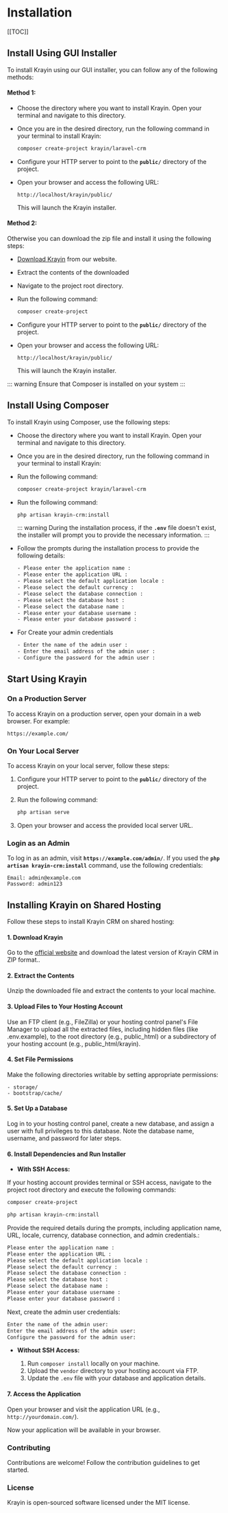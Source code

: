 # Installation

[[TOC]]

## Install Using GUI Installer

To install Krayin using our GUI installer, you can follow any of the following methods:

#### Method 1:

- Choose the directory where you want to install Krayin. Open your terminal and navigate to this directory. 

- Once you are in the desired directory, run the following command in your terminal to install Krayin:

    ```sh
    composer create-project krayin/laravel-crm
    ```

- Configure your HTTP server to point to the **`public/`** directory of the project.

- Open your browser and access the following URL:

    ```
    http://localhost/krayin/public/
    ```

  This will launch the Krayin installer.

#### Method 2:

Otherwise you can download the zip file and install it using the following steps:

- [Download Krayin](https://krayincrm.com/download/) from our website.

- Extract the contents of the downloaded

- Navigate to the project root directory.

- Run the following command:

    ```sh
    composer create-project
    ```

- Configure your HTTP server to point to the **`public/`** directory of the project.

- Open your browser and access the following URL:

    ```
    http://localhost/krayin/public/
    ```

   This will launch the Krayin installer.

::: warning
Ensure that Composer is installed on your system
:::

## Install Using Composer

To install Krayin using Composer, use the following steps:

- Choose the directory where you want to install Krayin. Open your terminal and navigate to this directory.

- Once you are in the desired directory, run the following command in your terminal to install Krayin:

- Run the following command:

    ```bash
    composer create-project krayin/laravel-crm
    ```

- Run the following command:

    ```bash
    php artisan krayin-crm:install
    ```

    ::: warning
    During the installation process, if the **`.env`** file doesn't exist, the installer will prompt you to provide the necessary information.
    :::

- Follow the prompts during the installation process to provide the following details:

    ```bash
    - Please enter the application name : 
    - Please enter the application URL : 
    - Please select the default application locale : 
    - Please select the default currency : 
    - Please select the database connection : 
    - Please select the database host : 
    - Please select the database name : 
    - Please enter your database username : 
    - Please enter your database password : 
    ```

- For Create your admin credentials
    ```bash
    - Enter the name of the admin user :
    - Enter the email address of the admin user :
    - Configure the password for the admin user :
    ```

## Start Using Krayin

### On a Production Server

To access Krayin on a production server, open your domain in a web browser. For example:

```
https://example.com/
```

### On Your Local Server

To access Krayin on your local server, follow these steps:

1. Configure your HTTP server to point to the **`public/`** directory of the project.
2. Run the following command:

    ```bash
    php artisan serve
    ```

3. Open your browser and access the provided local server URL.

### Login as an Admin

To log in as an admin, visit **`https://example.com/admin/`**. If you used the **`php artisan krayin-crm:install`** command, use the following credentials:

```text
Email: admin@example.com
Password: admin123
```


## Installing Krayin on Shared Hosting

Follow these steps to install Krayin CRM on shared hosting:

#### 1. Download Krayin

Go to the [official website](https://krayincrm.com/download/) and download the latest version of Krayin CRM  in ZIP format..


#### 2. Extract the Contents

Unzip the downloaded file and extract the contents to your local machine.

#### 3. Upload Files to Your Hosting Account
 
Use an FTP client (e.g., FileZilla) or your hosting control panel's File Manager to upload all the extracted files, including hidden files (like .env.example), to the root directory (e.g., public_html) or a subdirectory of your hosting account (e.g., public_html/krayin).

#### 4. Set File Permissions

Make the following directories writable by setting appropriate permissions:

    - storage/
    - bootstrap/cache/

#### 5. Set Up a Database

Log in to your hosting control panel, create a new database, and assign a user with full privileges to this database. Note the database name, username, and password for later steps.

#### 6. Install Dependencies and Run Installer

- **With SSH Access:**

If your hosting account provides terminal or SSH access, navigate to the project root directory and execute the following commands:

```sh
composer create-project

php artisan krayin-crm:install
```

Provide the required details during the prompts, including application name, URL, locale, currency, database connection, and admin credentials.:

```bash
Please enter the application name : 
Please enter the application URL : 
Please select the default application locale : 
Please select the default currency : 
Please select the database connection : 
Please select the database host : 
Please select the database name : 
Please enter your database username : 
Please enter your database password : 
```

Next, create the admin user credentials:

```bash
Enter the name of the admin user: 
Enter the email address of the admin user:
Configure the password for the admin user:
```

- **Without SSH Access:**

    1. Run `composer install` locally on your machine.
    2. Upload the `vendor` directory to your hosting account via FTP.
    3. Update the `.env` file with your database and application details.

#### 7. Access the Application

Open your browser and visit the application URL (e.g., `http://yourdomain.com/`).

Now your application will be available in your browser.

### Contributing

Contributions are welcome! Follow the contribution guidelines to get started.

### License

Krayin is open-sourced software licensed under the MIT license.
